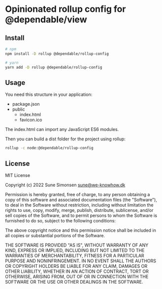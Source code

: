 # Opinionated rollup config for @dependable/view

## Install

```sh
# npm
npm install -D rollup @dependable/rollup-config

# yarn
yarn add -D rollup @dependable/rollup-config
```

## Usage

You need this structure in your application:

- package.json
- public
  - index.html
  - favicon.ico

The index.html can import any JavaScript ES6 modules.

Then you can build a dist folder for the project using rollup:

```sh
rollup -c node:@dependable/rollup-config
```

## License

MIT License

Copyright (c) 2022 Sune Simonsen sune@we-knowhow.dk

Permission is hereby granted, free of charge, to any person obtaining a copy
of this software and associated documentation files (the "Software"), to deal
in the Software without restriction, including without limitation the rights
to use, copy, modify, merge, publish, distribute, sublicense, and/or sell
copies of the Software, and to permit persons to whom the Software is
furnished to do so, subject to the following conditions:

The above copyright notice and this permission notice shall be included in all
copies or substantial portions of the Software.

THE SOFTWARE IS PROVIDED "AS IS", WITHOUT WARRANTY OF ANY KIND, EXPRESS OR
IMPLIED, INCLUDING BUT NOT LIMITED TO THE WARRANTIES OF MERCHANTABILITY,
FITNESS FOR A PARTICULAR PURPOSE AND NONINFRINGEMENT. IN NO EVENT SHALL THE
AUTHORS OR COPYRIGHT HOLDERS BE LIABLE FOR ANY CLAIM, DAMAGES OR OTHER
LIABILITY, WHETHER IN AN ACTION OF CONTRACT, TORT OR OTHERWISE, ARISING FROM,
OUT OF OR IN CONNECTION WITH THE SOFTWARE OR THE USE OR OTHER DEALINGS IN THE
SOFTWARE.
